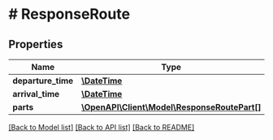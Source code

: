# # ResponseRoute

## Properties

Name | Type | Description | Notes
------------ | ------------- | ------------- | -------------
**departure_time** | [**\DateTime**](\DateTime.md) |  |
**arrival_time** | [**\DateTime**](\DateTime.md) |  |
**parts** | [**\OpenAPI\Client\Model\ResponseRoutePart[]**](ResponseRoutePart.md) |  |

[[Back to Model list]](../../README.md#models) [[Back to API list]](../../README.md#endpoints) [[Back to README]](../../README.md)
